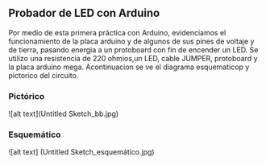 ## Probador de LED con Arduino
Por medio de esta primera práctica con Arduino, evidenciamos el funcionamiento de la placa arduino y de algunos de sus pines de voltaje y de tierra, pasando energia a un protoboard con fin de encender un LED.
Se utilizo una resistencia de 220 ohmios,un LED, cable JUMPER, protoboard y la placa arduino mega.
Acontinuacion se ve el diagrama esquematicop y pictorico del circuito.
### Pictórico
![alt text](Untitled Sketch_bb.jpg)
### Esquemático
![alt text] (Untitled Sketch_esquemático.jpg)
